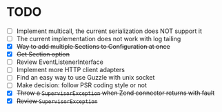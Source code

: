 # TODO

- [ ] Implement multicall, the current serialization does NOT support it
- [ ] The current implementation does not work with log tailing
- [x] ~~Way to add multiple Sections to Configuration at once~~
- [x] ~~Get Section option~~
- [ ] Review EventListenerInterface
- [ ] Implement more HTTP client adapters
- [ ] Find an easy way to use Guzzle with unix socket
- [ ] Make decision: follow PSR coding style or not
- [x] ~~Throw a `SupervisorException` when Zend connector returns with fault~~
- [x] ~~Review `SupervisorException`~~
